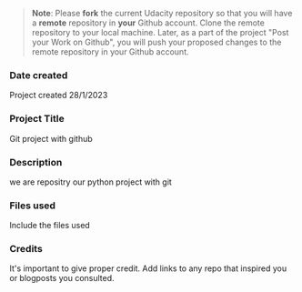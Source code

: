 >**Note**: Please **fork** the current Udacity repository so that you will have a **remote** repository in **your** Github account. Clone the remote repository to your local machine. Later, as a part of the project "Post your Work on Github", you will push your proposed changes to the remote repository in your Github account.

### Date created
Project created 28/1/2023

### Project Title
Git project with github 

### Description
we are repositry our python project with git 

### Files used
Include the files used

### Credits
It's important to give proper credit. Add links to any repo that inspired you or blogposts you consulted.

